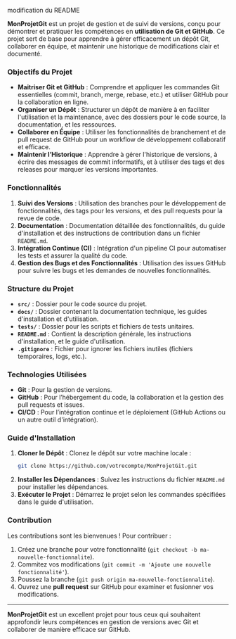 modification du README

**MonProjetGit** est un projet de gestion et de suivi de versions, conçu pour démontrer et pratiquer les compétences en **utilisation de Git et GitHub**. Ce projet sert de base pour apprendre à gérer efficacement un dépôt Git, collaborer en équipe, et maintenir une historique de modifications clair et documenté.

### Objectifs du Projet

- **Maitriser Git et GitHub** : Comprendre et appliquer les commandes Git essentielles (commit, branch, merge, rebase, etc.) et utiliser GitHub pour la collaboration en ligne.
- **Organiser un Dépôt** : Structurer un dépôt de manière à en faciliter l'utilisation et la maintenance, avec des dossiers pour le code source, la documentation, et les ressources.
- **Collaborer en Équipe** : Utiliser les fonctionnalités de branchement et de pull request de GitHub pour un workflow de développement collaboratif et efficace.
- **Maintenir l’Historique** : Apprendre à gérer l'historique de versions, à écrire des messages de commit informatifs, et à utiliser des tags et des releases pour marquer les versions importantes.

### Fonctionnalités

1. **Suivi des Versions** : Utilisation des branches pour le développement de fonctionnalités, des tags pour les versions, et des pull requests pour la revue de code.
2. **Documentation** : Documentation détaillée des fonctionnalités, du guide d'installation et des instructions de contribution dans un fichier `README.md`.
3. **Intégration Continue (CI)** : Intégration d'un pipeline CI pour automatiser les tests et assurer la qualité du code.
4. **Gestion des Bugs et des Fonctionnalités** : Utilisation des issues GitHub pour suivre les bugs et les demandes de nouvelles fonctionnalités.

### Structure du Projet

- **`src/`** : Dossier pour le code source du projet.
- **`docs/`** : Dossier contenant la documentation technique, les guides d'installation et d'utilisation.
- **`tests/`** : Dossier pour les scripts et fichiers de tests unitaires.
- **`README.md`** : Contient la description générale, les instructions d'installation, et le guide d'utilisation.
- **`.gitignore`** : Fichier pour ignorer les fichiers inutiles (fichiers temporaires, logs, etc.).

### Technologies Utilisées

- **Git** : Pour la gestion de versions.
- **GitHub** : Pour l’hébergement du code, la collaboration et la gestion des pull requests et issues.
- **CI/CD** : Pour l’intégration continue et le déploiement (GitHub Actions ou un autre outil d'intégration).

### Guide d'Installation

1. **Cloner le Dépôt** : Clonez le dépôt sur votre machine locale :
   ```bash
   git clone https://github.com/votrecompte/MonProjetGit.git
   ```
2. **Installer les Dépendances** : Suivez les instructions du fichier `README.md` pour installer les dépendances.
3. **Exécuter le Projet** : Démarrez le projet selon les commandes spécifiées dans le guide d'utilisation.

### Contribution

Les contributions sont les bienvenues ! Pour contribuer :
1. Créez une branche pour votre fonctionnalité (`git checkout -b ma-nouvelle-fonctionnalite`).
2. Commitez vos modifications (`git commit -m 'Ajoute une nouvelle fonctionnalité'`).
3. Poussez la branche (`git push origin ma-nouvelle-fonctionnalite`).
4. Ouvrez une **pull request** sur GitHub pour examiner et fusionner vos modifications.

---

**MonProjetGit** est un excellent projet pour tous ceux qui souhaitent approfondir leurs compétences en gestion de versions avec Git et collaborer de manière efficace sur GitHub.
